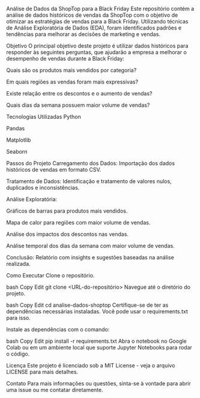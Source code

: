 Análise de Dados da ShopTop para a Black Friday
Este repositório contém a análise de dados históricos de vendas da ShopTop com o objetivo de otimizar as estratégias de vendas para a Black Friday. Utilizando técnicas de Análise Exploratória de Dados (EDA), foram identificados padrões e tendências para melhorar as decisões de marketing e vendas.

Objetivo
O principal objetivo deste projeto é utilizar dados históricos para responder às seguintes perguntas, que ajudarão a empresa a melhorar o desempenho de vendas durante a Black Friday:

Quais são os produtos mais vendidos por categoria?

Em quais regiões as vendas foram mais expressivas?

Existe relação entre os descontos e o aumento de vendas?

Quais dias da semana possuem maior volume de vendas?

Tecnologias Utilizadas
Python

Pandas

Matplotlib

Seaborn

Passos do Projeto
Carregamento dos Dados: Importação dos dados históricos de vendas em formato CSV.

Tratamento de Dados: Identificação e tratamento de valores nulos, duplicados e inconsistências.

Análise Exploratória:

Gráficos de barras para produtos mais vendidos.

Mapa de calor para regiões com maior volume de vendas.

Análise dos impactos dos descontos nas vendas.

Análise temporal dos dias da semana com maior volume de vendas.

Conclusão: Relatório com insights e sugestões baseadas na análise realizada.

Como Executar
Clone o repositório.

bash
Copy
Edit
git clone <URL-do-repositório>
Navegue até o diretório do projeto.

bash
Copy
Edit
cd analise-dados-shoptop
Certifique-se de ter as dependências necessárias instaladas. Você pode usar o requirements.txt para isso.

Instale as dependências com o comando:

bash
Copy
Edit
pip install -r requirements.txt
Abra o notebook no Google Colab ou em um ambiente local que suporte Jupyter Notebooks para rodar o código.

Licença
Este projeto é licenciado sob a MIT License - veja o arquivo LICENSE para mais detalhes.

Contato
Para mais informações ou questões, sinta-se à vontade para abrir uma issue ou me contatar diretamente.

